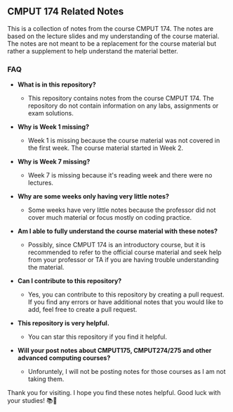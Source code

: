 ## CMPUT 174 Related Notes

This is a collection of notes from the course CMPUT 174. The notes are based on the lecture slides and my understanding of the course material. The notes are not meant to be a replacement for the course material but rather a supplement to help understand the material better.

### FAQ
- **What is in this repository?**
  - This repository contains notes from the course CMPUT 174. The repository do not contain information on any labs, assignments or exam solutions.

- **Why is Week 1 missing?**
  - Week 1 is missing because the course material was not covered in the first week. The course material started in Week 2.

- **Why is Week 7 missing?**
  - Week 7 is missing because it's reading week and there were no lectures.

- **Why are some weeks only having very little notes?**
  - Some weeks have very little notes because the professor did not cover much material or focus mostly on coding practice.

- **Am I able to fully understand the course material with these notes?**
  - Possibly, since CMPUT 174 is an introductory course, but it is recommended to refer to the official course material and seek help from your professor or TA if you are having trouble understanding the material.

- **Can I contribute to this repository?**
  - Yes, you can contribute to this repository by creating a pull request. If you find any errors or have additional notes that you would like to add, feel free to create a pull request.

- **This repository is very helpful.**
  - You can star this repository if you find it helpful.

- **Will your post notes about CMPUT175, CMPUT274/275 and other advanced computing courses?**
  - Unforuntely, I will not be posting notes for those courses as I am not taking them. 


Thank you for visiting. I hope you find these notes helpful. Good luck with your studies! 📚📝